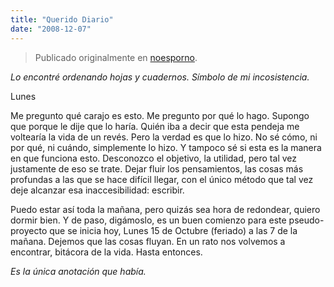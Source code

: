 ```yaml
---
title: "Querido Diario"
date: "2008-12-07"
---
```


> Publicado originalmente en [noesporno](/noesporno).

_Lo encontré ordenando hojas y cuadernos. Símbolo de mi incosistencia._

Lunes

Me pregunto qué carajo es esto. Me pregunto por qué lo hago. Supongo que porque le dije que lo haría. Quién iba a decir que esta pendeja me voltearía la vida de un revés. Pero la verdad es que lo hizo. No sé cómo, ni por qué, ni cuándo, simplemente lo hizo. Y tampoco sé si esta es la manera en que funciona esto. Desconozco el objetivo, la utilidad, pero tal vez justamente de eso se trate. Dejar fluir los pensamientos, las cosas más profundas a las que se hace difícil llegar, con el único método que tal vez deje alcanzar esa inaccesibilidad: escribir.

Puedo estar así toda la mañana, pero quizás sea hora de redondear, quiero dormir bien. Y de paso, digámoslo, es un buen comienzo para este pseudo-proyecto que se inicia hoy, Lunes 15 de Octubre (feriado) a las 7 de la mañana. Dejemos que las cosas fluyan. En un rato nos volvemos a encontrar, bitácora de la vida. Hasta entonces.

_Es la única anotación que había._